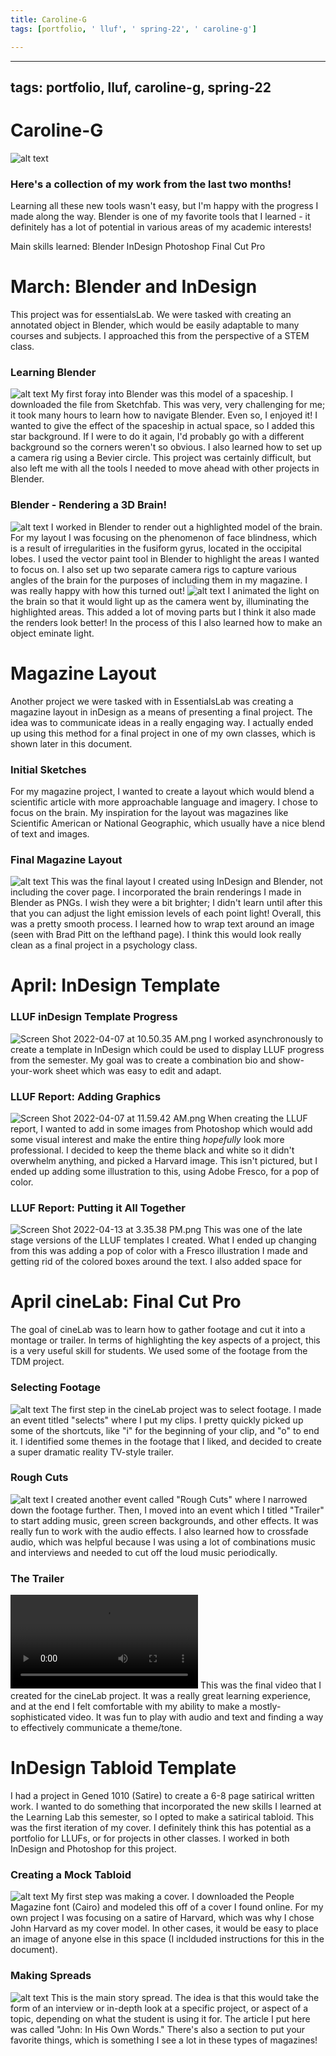 ```yaml
---
title: Caroline-G
tags: [portfolio, ' lluf', ' spring-22', ' caroline-g']

---
```


---
tags: portfolio, lluf, caroline-g, spring-22
---


# Caroline-G
![alt text](https://files.slack.com/files-pri/T0HTW3H0V-F03D16RQAA2/cg_short_clip_540.gif?pub_secret=a0c80f6e42)
### Here's a collection of my work from the last two months! 
Learning all these new tools wasn't easy, but I'm happy with the progress I made along the way. Blender is one of my favorite tools that I learned - it definitely has a lot of potential in various areas of my academic interests! 

Main skills learned:
    Blender
    InDesign
    Photoshop 
    Final Cut Pro

# March: Blender and InDesign
This project was for essentialsLab. We were tasked with creating an annotated object in Blender, which would be easily adaptable to many courses and subjects. I approached this from the perspective of a STEM class. 
### Learning Blender
![alt text](https://files.slack.com/files-pri/T0HTW3H0V-F038JKSB2UA/screen_shot_2022-03-24_at_12.25.42_pm.png?pub_secret=f094963abf)
	My first foray into Blender was this model of a spaceship. I downloaded the file from Sketchfab. This was very, very challenging for me; it took many hours to learn how to navigate Blender. Even so, I enjoyed it! I wanted to give the effect of the spaceship in actual space, so I added this star background. If I were to do it again, I'd probably go with a different background so the corners weren't so obvious. I also learned how to set up a camera rig using a Bevier circle. This project was certainly difficult, but also left me with all the tools I needed to move ahead with other projects in Blender. 

### Blender - Rendering a 3D Brain!
![alt text](https://files.slack.com/files-pri/T0HTW3H0V-F039J8ACMNE/screen_shot_2022-03-31_at_10.31.04_am.png?pub_secret=0ff1d513de)
	I worked in Blender to render out a highlighted model of the brain. For my layout I was focusing on the phenomenon of face blindness, which is a result of irregularities in the fusiform gyrus, located in the occipital lobes. I used the vector paint tool in Blender to highlight the areas I wanted to focus on. I also set up two separate camera rigs to capture various angles of the brain for the purposes of including them in my magazine. I was really happy with how this turned out! 
![alt text](https://files.slack.com/files-pri/T0HTW3H0V-F039SN800KU/screen_shot_2022-04-01_at_4.21.51_pm.png?pub_secret=2bf2cf3978)
	I animated the light on the brain so that it would light up as the camera went by, illuminating the highlighted areas. This added a lot of moving parts but I think it also made the renders look better! In the process of this I also learned how to make an object eminate light. 

# Magazine Layout 
Another project we were tasked with in EssentialsLab was creating a magazine layout in inDesign as a means of presenting a final project. The idea was to communicate ideas in a really engaging way. I actually ended up using this method for a final project in one of my own classes, which is shown later in this document. 

### Initial Sketches 
For my magazine project, I wanted to create a layout which would blend a scientific article with more approachable language and imagery. I chose to focus on the brain. My inspiration for the layout was magazines like Scientific American or National Geographic, which usually have a nice blend of text and images. 

### Final Magazine Layout 
![alt text](https://files.slack.com/files-pri/T0HTW3H0V-F039C3FLH7G/screen_shot_2022-03-31_at_11.36.12_am.png?pub_secret=24dd9ac848)
	This was the final layout I created using InDesign and Blender, not including the cover page. I incorporated the brain renderings I made in Blender as PNGs. I wish they were a bit brighter; I didn't learn until after this that you can adjust the light emission levels of each point light! Overall, this was a pretty smooth process. I learned how to wrap text around an image (seen with Brad Pitt on the lefthand page). I think this would look really clean as a final project in a psychology class. 

# April: InDesign Template
### LLUF inDesign Template Progress
![Screen Shot 2022-04-07 at 10.50.35 AM.png](https://files.slack.com/files-pri/T0HTW3H0V-F03AK737S1G/screen_shot_2022-04-07_at_10.50.35_am.png?pub_secret=e0dc909ba3)
	I worked asynchronously to create a template in InDesign which could be used to display LLUF progress from the semester. My goal was to create a combination bio and show-your-work sheet which was easy to edit and adapt. 

### LLUF Report: Adding Graphics
![Screen Shot 2022-04-07 at 11.59.42 AM.png](https://files.slack.com/files-pri/T0HTW3H0V-F03B9EVKX4G/screen_shot_2022-04-07_at_11.59.42_am.png?pub_secret=f32947d29a) 
	When creating the LLUF report, I wanted to add in some images from Photoshop which would add some visual interest and make the entire thing *hopefully* look more professional. I decided to keep the theme black and white so it didn't overwhelm anything, and picked a Harvard image. This isn't pictured, but I ended up adding some illustration to this, using Adobe Fresco, for a pop of color. 

### LLUF Report: Putting it All Together
![Screen Shot 2022-04-13 at 3.35.38 PM.png](https://files.slack.com/files-pri/T0HTW3H0V-F03BBM01VM3/screen_shot_2022-04-13_at_3.35.38_pm.png?pub_secret=26d583d479)
	This was one of the late stage versions of the LLUF templates I created. What I ended up changing from this was adding a pop of color with a Fresco illustration I made and getting rid of the colored boxes around the text. I also added space for 

# April cineLab: Final Cut Pro
The goal of cineLab was to learn how to gather footage and cut it into a montage or trailer. In terms of highlighting the key aspects of a project, this is a very useful skill for students. We used some of the footage from the TDM project. 
### Selecting Footage 
![alt text](https://files.slack.com/files-pri/T0HTW3H0V-F03A3LHFKGV/screen_shot_2022-04-05_at_12.01.29_pm.png?pub_secret=1db6e5cb87)
	The first step in the cineLab project was to select footage. I made an event titled "selects" where I put my clips. I pretty quickly picked up some of the shortcuts, like "i" for the beginning of your clip, and "o" to end it. I identified some themes in the footage that I liked, and decided to create a super dramatic reality TV-style trailer. 

### Rough Cuts
![alt text](https://files.slack.com/files-pri/T0HTW3H0V-F03CE9KS9FS/screen_shot_2022-04-15_at_4.50.56_pm.png?pub_secret=50393350ca)
	I created another event called "Rough Cuts" where I narrowed down the footage further. Then, I moved into an event which I titled "Trailer" to start adding music, green screen backgrounds, and other effects. It was really fun to work with the audio effects. I also learned how to crossfade audio, which was helpful because I was using a lot of combinations music and interviews and needed to cut off the loud music periodically. 

### The Trailer 
![alt text](https://files.slack.com/files-pri/T0HTW3H0V-F03BNRUPWMC/smaller-caroline.mp4?pub_secret=a36329fe95)
	This was the final video that I created for the cineLab project. It was a really great learning experience, and at the end I felt comfortable with my ability to make a mostly-sophisticated video. It was fun to play with audio and text and finding a way to effectively communicate a theme/tone.
    
# InDesign Tabloid Template
I had a project in Gened 1010 (Satire) to create a 6-8 page satirical written work. I wanted to do something that incorporated the new skills I learned at the Learning Lab this semester, so I opted to make a satirical tabloid. This was the first iteration of my cover. I definitely think this has potential as a portfolio for LLUFs, or for projects in other classes. I worked in both InDesign and Photoshop for this project. 
### Creating a Mock Tabloid 
![alt text](https://files.slack.com/files-pri/T0HTW3H0V-F03DCGLLL1Y/screen_shot_2022-04-28_at_11.21.20_am.png?pub_secret=8f11196e95)
My first step was making a cover. I downloaded the People Magazine font (Cairo) and modeled this off of a cover I found online. For my own project I was focusing on a satire of Harvard, which was why I chose John Harvard as my cover model. In other cases, it would be easy to place an image of anyone else in this space (I inclduded instructions for this in the document). 

### Making Spreads 
![alt text](https://files.slack.com/files-pri/T0HTW3H0V-F03DXTMGJDC/screen_shot_2022-05-04_at_4.44.32_pm.png?pub_secret=d4fa86582e)
This is the main story spread. The idea is that this would take the form of an interview or in-depth look at a specific project, or aspect of a topic, depending on what the student is using it for. The article I put here was called "John: In His Own Words." There's also a section to put your favorite things, which is something I see a lot in these types of magazines! 

